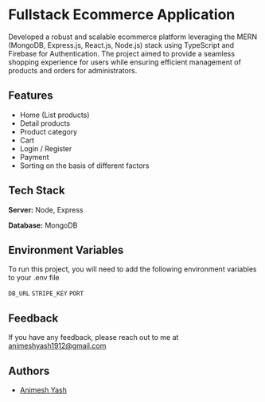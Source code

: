 
# Fullstack Ecommerce Application

Developed a robust and scalable ecommerce platform leveraging the MERN (MongoDB, Express.js, React.js, Node.js) stack using TypeScript and Firebase for Authentication. The project aimed to provide a seamless shopping experience for users while ensuring efficient management of products and orders for administrators.


## Features

- Home (List products)
- Detail products
- Product category
- Cart
- Login / Register
- Payment
- Sorting on the basis of different factors


## Tech Stack

**Server:** Node, Express

**Database:** MongoDB


## Environment Variables

To run this project, you will need to add the following environment variables to your .env file

`DB_URL`
`STRIPE_KEY`
`PORT`


## Feedback

If you have any feedback, please reach out to me at animeshyash1912@gmail.com


## Authors

- [Animesh Yash](https://github.com/animeshyash)

